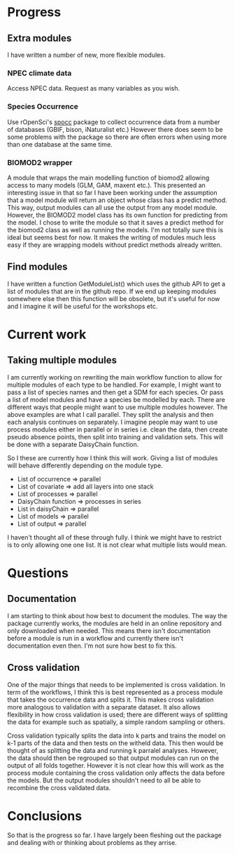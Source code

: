 # Progress

## Extra modules

I have written a number of new, more flexible modules. 

### NPEC climate data
Access NPEC data. Request as many variables as you wish.

### Species Occurrence
Use rOpenSci's [spocc](https://github.com/ropensci/spocc) package to collect occurrence data from a number of databases (GBIF, bison, iNaturalist etc.) However there does seem to be some problems with the package so there are often errors when using more than one database at the same time.

### BIOMOD2 wrapper

A module that wraps the main modelling function of biomod2 allowing access to many models (GLM, GAM, maxent etc.). This presented an interesting issue in that so far I have been working under the assumption that a model module will return an object whose class has a predict method. This way, output modules can all use the output from any model module. However, the BIOMOD2 model class has its own function for predicting from the model. I chose to write the module so that it saves a predict method for the biomod2 class as well as running the models. I'm not totally sure this is ideal but seems best for now. It makes the writing of modules much less easy if they are wrapping models without predict methods already written.

## Find modules

I have written a function GetModuleList() which uses the github API to get a list of modules that are in the github repo. If we end up keeping modules somewhere else then this function will be obsolete, but it's useful for now and I imagine it will be useful for the workshops etc.



# Current work

## Taking multiple modules
I am currently working on rewriting the main workflow function to allow for multiple modules of each type to be handled. For example, I might want to pass a list of species names and then get a SDM for each species. Or pass a list of model modules and have a species be modelled by each. There are different ways that people might want to use multiple modules however. The above examples are what I call parallel. They split the analysis and then each analysis continues on separately. I imagine people may want to use process modules either in parallel or in series i.e. clean the data, then create pseudo absence points, then split into training and validation sets. This will be done with a separate DaisyChain function.

So I these are currently how I think this will work. Giving a list of modules will behave differently depending on the module type.

+ List of occurrence => parallel
+ List of covariate => add all layers into one stack
+ List of processes => parallel
+ DaisyChain function => processes in series
+ List in daisyChain => parallel
+ List of models => parallel
+ List of output => parallel

I haven't thought all of these through fully. I think we might have to restrict is to only allowing one one list. It is not clear what multiple lists would mean. 

# Questions

## Documentation

I am starting to think about how best to document the modules. The way the package currently works, the modules are held in an online repository and only downloaded when needed. This means there isn't documentation before a module is run in a workflow and currently there isn't documentation even then. I'm not sure how best to fix this.

## Cross validation

One of the major things that needs to be implemented is cross validation. In term of the workflows, I think this is best represented as a process module that takes the occurrence data and splits it. This makes cross validation more analogous to validation with a separate dataset. It also allows flexibility in how cross validation is used; there are different ways of splitting the data for example such as spatially, a simple random sampling or others.

Cross validation typically splits the data into k parts and trains the model on k-1 parts of the data and then tests on the witheld data. This then would be thought of as splitting the data and running k parralel analyses. However, the data should then be regrouped so that output modules can run on the output of all folds together. However it is not clear how this will work as the process module containing the cross validation only affects the data before the models. But the output modules shouldn't need to all be able to recombine the cross validated data.


# Conclusions

So that is the progress so far. I have largely been fleshing out the package and dealing with or thinking about problems as they arrise.




